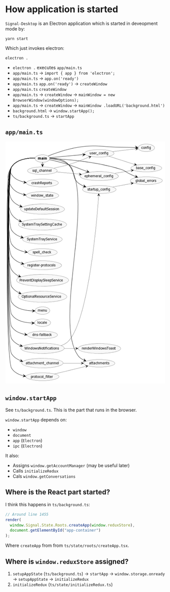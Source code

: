 # How application is started

`Signal-Desktop` is an Electron application which is started in deveopment mode by:

```shell
yarn start
```

Which just invokes electron:

```shell
electron .
```

- `electron .` executes `app/main.ts`
- `app/main.ts` -> `import { app } from 'electron';`
- `app/main.ts` -> `app.on('ready')`
- `app/main.ts` `app.on('ready')` -> `createWindow`
- `app/main.ts` `createWindow`
- `app/main.ts` -> `createWindow` -> `mainWindow = new BrowserWindow(windowOptions);`
- `app/main.ts` -> `createWindow` -> `mainWindow .loadURL('background.html')`
- `background.html` -> `window.startApp();`
- `ts/background.ts` -> `startApp`

## `app/main.ts`

<img src="../assets/architecture/electron-app-architecture.png" />

## `window.startApp`

See `ts/background.ts`. This is the part that runs in the browser.

`window.startApp` depends on:

- `window`
- `document`
- `app` (`Electron`)
- `ipc` (`Electron`)

It also:

- Assigns `window.getAccountManager` (may be useful later)
- Calls `initializeRedux`
- Cals `window.getConversations`

## Where is the React part started?

I think this happens in `ts/background.ts`:

```ts
// Around line 1455
render(
  window.Signal.State.Roots.createApp(window.reduxStore),
  document.getElementById("app-container")
);
```

Where `createApp` from from `ts/state/roots/createApp.tsx`.

## Where is `window.reduxStore` assigned?

1. `setupAppState` (`ts/background.ts`) -> `startApp` -> `window.storage.onready` -> `setupAppState` -> `initializeRedux`
1. `initializeRedux` (`ts/state/initializeRedux.ts`)
